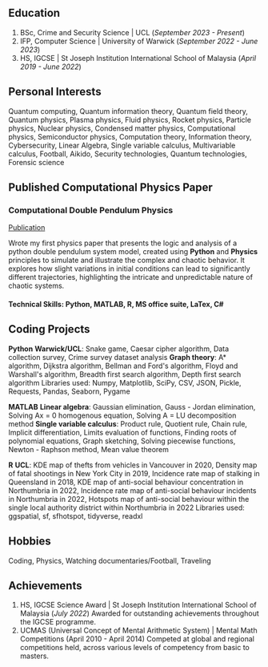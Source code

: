 
## Education
1. BSc, Crime and Security Science | UCL (_September 2023 - Present_)
2. IFP, Computer Science | University of Warwick (_September 2022 - June 2023_)
3. HS, IGCSE | St Joseph Institution International School of Malaysia (_April 2019 - June 2022_)

## Personal Interests
Quantum computing, Quantum information theory, Quantum field theory, Quantum physics, Plasma physics, Fluid physics, Rocket physics, Particle physics, Nuclear physics, Condensed matter physics, Computational physics, Semiconductor physics, Computation theory, Information theory, Cybersecurity, Linear Algebra, Single variable calculus, Multivariable calculus, Football, Aikido, Security technologies, Quantum technologies, Forensic science

## Published Computational Physics Paper
### Computational Double Pendulum Physics
[Publication](https://www.academia.edu/116050319/Computational_Double_Pendulum_Physics)

Wrote my first physics paper that presents the logic and analysis of a python double pendulum system model, created using **Python** and **Physics** principles to simulate and illustrate the complex and chaotic behavior. It explores how slight variations in initial conditions can lead to significantly different trajectories, highlighting the intricate and unpredictable nature of chaotic systems.

#### Technical Skills: Python, MATLAB, R, MS office suite, LaTex, C# 

## Coding Projects 
**Python**
**Warwick/UCL**: Snake game, Caesar cipher algorithm, Data collection survey, Crime survey dataset analysis
**Graph theory**: A* algorithm, Dijkstra algorithm, Bellman and Ford's algorithm, Floyd and Warshall's algorithm, Breadth first search algorithm, Depth first search algorithm
Libraries used: Numpy, Matplotlib, SciPy, CSV, JSON, Pickle, Requests, Pandas, Seaborn, Pygame

**MATLAB**
**Linear algebra**: Gaussian elimination, Gauss - Jordan elimination, Solving Ax = 0 homogenous equation, Solving A = LU decomposition method
**Single variable calculus**: Product rule, Quotient rule, Chain rule, Implicit differentiation, Limits evaluation of functions, Finding roots of polynomial equations, Graph sketching, Solving piecewise functions, Newton - Raphson method, Mean value theorem

**R**
**UCL**: KDE map of thefts from vehicles in Vancouver in 2020,  Density map of fatal shootings in New York City in 2019, Incidence rate map of stalking in Queensland in 2018, KDE map of anti-social behaviour concentration in Northumbria in 2022, Incidence rate map of anti-social behaviour incidents in Northumbria in 2022,  Hotspots map of anti-social behaviour within the single local authority district within Northumbria in 2022
Libraries used: ggspatial, sf, sfhotspot, tidyverse, readxl

## Hobbies
Coding, Physics, Watching documentaries/Football, Traveling 

## Achievements 
1. HS, IGCSE Science Award | St Joseph Institution International School of Malaysia (_July 2022_) 
Awarded for outstanding achievements throughout the IGCSE programme.
2. UCMAS (Universal Concept of Mental Arithmetic System) | Mental Math Competitions (April 2010 - April 2014)
Competed at global and regional competitions held, across various levels of competency from basic to masters.
